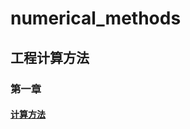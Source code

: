 # numerical_methods
## 工程计算方法
### 第一章
#### [计算方法](https://nbviewer.org/github/hnsyliupeng/numerical_methods/blob/methods/GAN.ipynb)
